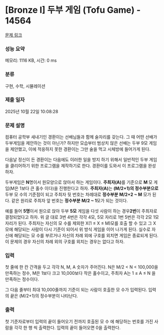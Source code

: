 # [Bronze I] 두부 게임 (Tofu Game) - 14564 

[문제 링크](https://www.acmicpc.net/problem/14564) 

### 성능 요약

메모리: 1116 KB, 시간: 0 ms

### 분류

구현, 수학, 시뮬레이션

### 제출 일자

2025년 10월 22일 10:08:28

### 문제 설명

<p>컴퓨터 공학부 새내기인 경환이는 선배님들과 함께 술자리를 갖는다. 그 때 어떤 선배가 두부게임을 제안하는 것이 아닌가? 하지만 모습부터 범상치 않은 선배는 두부 9모 게임을 제안했고, 이에 적응하지 못한 경환이는 그만 술을 먹고 시체방에 들어가게 된다.</p>

<p>다음날 정신이 든 경환이는 다음에도 이러한 일을 방지 하기 위해서 일반적인 두부 게임을 클리어하기 위한 프로그램을 제작하기로 한다. 경환이를 도와서 이 프로그램을 완성하자.</p>

<p>두부게임은 <strong>N</strong>명이서 원모양으로 앉아서 하는 게임이다. <strong>주최자(A)</strong>를 기준으로 <strong>M </strong>모 게임(M은 1보다 큰 홀수 이다)을 진행한다고 하자. <strong>주최자(A)</strong>는 <strong>(M/2+1)의 정수부분으로 </strong>두부 모 수의 기준점이 되고 주최자 뒷 번호는 차례대로 <strong>정수부분</strong> <strong>M/2+2 ~ M</strong> 모가 된다. 같은 원리로 주최자 앞 번호는 <strong>정수부분</strong> <strong>M/2 ~ 1</strong>모가 되는 것이다.</p>

<p>예를 들어 <strong>5명</strong>이서 원으로 앉아 두부 <strong>5모</strong> 게임을 다섯 사람이 하는 경우<strong>2번</strong>이 주최자로 결정되었다고 하자. 위 글 대로 3번 4번은 각각 4모, 5모 자리로 1번 5번은 각각 2모 1모 자리가 된다. 주최자는 자신의 모 수를 제외한 X(1 ≤ X ≤ M)모를 호출 할 수 있고 그 X모에 해당되는 사람이 다시 기준이 되어서 위 방식 게임을 이어 나가게 된다. 실수로 자신에 해당되는 모 수를 부르거나 자신의 차례 외에 구호를 외치면 게임은 종료되게 된다. 이 문제의 경우 자신의 차례 외의 구호를 외치는 경우는 없다고 하자.</p>

### 입력 

 <p>첫 줄에 한 칸 간격을 두고 각각 N, M, A 숫자가 주어진다. N은 M/2 < N < 100,000을 만족하는 정수, M은 1보다 크고 10,000보다 작은 홀수이고, 주최자 A는 1 ≤ A ≤ N 을 만족하는 정수이다.</p>

<p>그 다음 줄부터 최대 10,000줄까지 기준이 되는 사람이 호출한 모 수가 입력된다. 입력의 끝은 (M/2+1)의 정수부분이 나타난다.</p>

### 출력 

 <p>첫 기준자로부터 입력의 끝이 들어오기 전까지 호출된 모 수 에 해당하는 번호를 가진 사람을 각각 한 행 씩 출력한다. 입력의 끝이 들어오면 0을 출력한다.</p>

